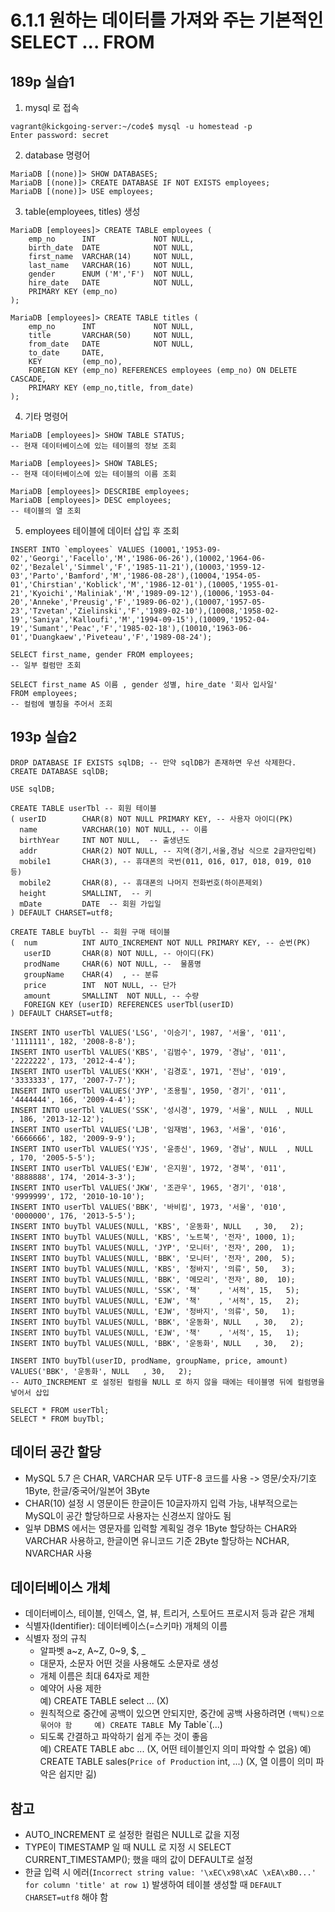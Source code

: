 # 6.1.1 원하는 데이터를 가져와 주는 기본적인 SELECT ... FROM

## 189p 실습1 
1. mysql 로 접속
```
vagrant@kickgoing-server:~/code$ mysql -u homestead -p
Enter password: secret
```

2. database 명령어
```
MariaDB [(none)]> SHOW DATABASES;
MariaDB [(none)]> CREATE DATABASE IF NOT EXISTS employees;
MariaDB [(none)]> USE employees;
```

3. table(employees, titles) 생성
```
MariaDB [employees]> CREATE TABLE employees (
    emp_no      INT             NOT NULL,
    birth_date  DATE            NOT NULL,
    first_name  VARCHAR(14)     NOT NULL,
    last_name   VARCHAR(16)     NOT NULL,
    gender      ENUM ('M','F')  NOT NULL,    
    hire_date   DATE            NOT NULL,
    PRIMARY KEY (emp_no)
);

MariaDB [employees]> CREATE TABLE titles (
    emp_no      INT             NOT NULL,
    title       VARCHAR(50)     NOT NULL,
    from_date   DATE            NOT NULL,
    to_date     DATE,
    KEY         (emp_no),
    FOREIGN KEY (emp_no) REFERENCES employees (emp_no) ON DELETE CASCADE,
    PRIMARY KEY (emp_no,title, from_date)
); 
```

4. 기타 명령어
```
MariaDB [employees]> SHOW TABLE STATUS;
-- 현재 데이터베이스에 있는 테이블의 정보 조회

MariaDB [employees]> SHOW TABLES;
-- 현재 데이터베이스에 있는 테이블의 이름 조회

MariaDB [employees]> DESCRIBE employees;
MariaDB [employees]> DESC employees;
-- 테이블의 열 조회
```

5. employees 테이블에 데이터 삽입 후 조회
```
INSERT INTO `employees` VALUES (10001,'1953-09-02','Georgi','Facello','M','1986-06-26'),(10002,'1964-06-02','Bezalel','Simmel','F','1985-11-21'),(10003,'1959-12-03','Parto','Bamford','M','1986-08-28'),(10004,'1954-05-01','Chirstian','Koblick','M','1986-12-01'),(10005,'1955-01-21','Kyoichi','Maliniak','M','1989-09-12'),(10006,'1953-04-20','Anneke','Preusig','F','1989-06-02'),(10007,'1957-05-23','Tzvetan','Zielinski','F','1989-02-10'),(10008,'1958-02-19','Saniya','Kalloufi','M','1994-09-15'),(10009,'1952-04-19','Sumant','Peac','F','1985-02-18'),(10010,'1963-06-01','Duangkaew','Piveteau','F','1989-08-24');

SELECT first_name, gender FROM employees;
-- 일부 컬럼만 조회

SELECT first_name AS 이름 , gender 성별, hire_date '회사 입사일'
FROM employees;
-- 컬럼에 별칭을 주어서 조회
```

## 193p 실습2 
```
DROP DATABASE IF EXISTS sqlDB; -- 만약 sqlDB가 존재하면 우선 삭제한다.
CREATE DATABASE sqlDB;

USE sqlDB;

CREATE TABLE userTbl -- 회원 테이블
( userID  	    CHAR(8) NOT NULL PRIMARY KEY, -- 사용자 아이디(PK)
  name    	    VARCHAR(10) NOT NULL, -- 이름
  birthYear     INT NOT NULL,  -- 출생년도
  addr	  	    CHAR(2) NOT NULL, -- 지역(경기,서울,경남 식으로 2글자만입력)
  mobile1	    CHAR(3), -- 휴대폰의 국번(011, 016, 017, 018, 019, 010 등)
  mobile2	    CHAR(8), -- 휴대폰의 나머지 전화번호(하이픈제외)
  height    	SMALLINT,  -- 키
  mDate    	    DATE  -- 회원 가입일
) DEFAULT CHARSET=utf8;

CREATE TABLE buyTbl -- 회원 구매 테이블
(  num 		    INT AUTO_INCREMENT NOT NULL PRIMARY KEY, -- 순번(PK)
   userID  	    CHAR(8) NOT NULL, -- 아이디(FK)
   prodName 	CHAR(6) NOT NULL, --  물품명
   groupName 	CHAR(4)  , -- 분류
   price     	INT  NOT NULL, -- 단가
   amount    	SMALLINT  NOT NULL, -- 수량
   FOREIGN KEY (userID) REFERENCES userTbl(userID)
) DEFAULT CHARSET=utf8;

INSERT INTO userTbl VALUES('LSG', '이승기', 1987, '서울', '011', '1111111', 182, '2008-8-8');
INSERT INTO userTbl VALUES('KBS', '김범수', 1979, '경남', '011', '2222222', 173, '2012-4-4');
INSERT INTO userTbl VALUES('KKH', '김경호', 1971, '전남', '019', '3333333', 177, '2007-7-7');
INSERT INTO userTbl VALUES('JYP', '조용필', 1950, '경기', '011', '4444444', 166, '2009-4-4');
INSERT INTO userTbl VALUES('SSK', '성시경', 1979, '서울', NULL  , NULL      , 186, '2013-12-12');
INSERT INTO userTbl VALUES('LJB', '임재범', 1963, '서울', '016', '6666666', 182, '2009-9-9');
INSERT INTO userTbl VALUES('YJS', '윤종신', 1969, '경남', NULL  , NULL      , 170, '2005-5-5');
INSERT INTO userTbl VALUES('EJW', '은지원', 1972, '경북', '011', '8888888', 174, '2014-3-3');
INSERT INTO userTbl VALUES('JKW', '조관우', 1965, '경기', '018', '9999999', 172, '2010-10-10');
INSERT INTO userTbl VALUES('BBK', '바비킴', 1973, '서울', '010', '0000000', 176, '2013-5-5');
INSERT INTO buyTbl VALUES(NULL, 'KBS', '운동화', NULL   , 30,   2);
INSERT INTO buyTbl VALUES(NULL, 'KBS', '노트북', '전자', 1000, 1);
INSERT INTO buyTbl VALUES(NULL, 'JYP', '모니터', '전자', 200,  1);
INSERT INTO buyTbl VALUES(NULL, 'BBK', '모니터', '전자', 200,  5);
INSERT INTO buyTbl VALUES(NULL, 'KBS', '청바지', '의류', 50,   3);
INSERT INTO buyTbl VALUES(NULL, 'BBK', '메모리', '전자', 80,  10);
INSERT INTO buyTbl VALUES(NULL, 'SSK', '책'    , '서적', 15,   5);
INSERT INTO buyTbl VALUES(NULL, 'EJW', '책'    , '서적', 15,   2);
INSERT INTO buyTbl VALUES(NULL, 'EJW', '청바지', '의류', 50,   1);
INSERT INTO buyTbl VALUES(NULL, 'BBK', '운동화', NULL   , 30,   2);
INSERT INTO buyTbl VALUES(NULL, 'EJW', '책'    , '서적', 15,   1);
INSERT INTO buyTbl VALUES(NULL, 'BBK', '운동화', NULL   , 30,   2);

INSERT INTO buyTbl(userID, prodName, groupName, price, amount) VALUES('BBK', '운동화', NULL   , 30,   2);
-- AUTO_INCREMENT 로 설정된 컬럼을 NULL 로 하지 않을 때에는 테이블명 뒤에 컬럼명을 넣어서 삽입

SELECT * FROM userTbl;
SELECT * FROM buyTbl;
```

## 데이터 공간 할당 
- MySQL 5.7 은 CHAR, VARCHAR 모두 UTF-8 코드를 사용 -> 영문/숫자/기호 1Byte, 한글/중국어/일본어 3Byte
- CHAR(10) 설정 시 영문이든 한글이든 10글자까지 입력 가능, 내부적으로는 MySQL이 공간 할당하므로 사용자는 신경쓰지 않아도 됨
- 일부 DBMS 에서는 영문자를 입력할 계획일 경우 1Byte 할당하는 CHAR와 VARCHAR 사용하고, 한글이면 유니코드 기준 2Byte 할당하는 NCHAR, NVARCHAR 사용

## 데이터베이스 개체
- 데이터베이스, 테이블, 인덱스, 열, 뷰, 트리거, 스토어드 프로시저 등과 같은 개체
- 식별자(Identifier): 데이터베이스(=스키마) 개체의 이름 
- 식별자 정의 규칙
    - 알파벳 a~z, A~Z, 0~9, $, _
    - 대문자, 소문자 어떤 것을 사용해도 소문자로 생성 
    - 개체 이름은 최대 64자로 제한
    - 예약어 사용 제한  
        예) CREATE TABLE select ... (X)
    - 원칙적으로 중간에 공백이 있으면 안되지만, 중간에 공백 사용하려면 `(백틱)으로 묶어야 함    
        예) CREATE TABLE `My Table`(...)
    - 되도록 간결하고 파악하기 쉽게 주는 것이 좋음  
        예) CREATE TABLE abc ... (X, 어떤 테이블인지 의미 파악할 수 없음)
        예) CREATE TABLE sales(`Price of Production` int, ...) (X, 열 이름이 의미 파악은 쉽지만 긺)

## 참고
- AUTO_INCREMENT 로 설정한 컬럼은 NULL로 값을 지정
- TYPE이 TIMESTAMP 일 때 NULL 로 지정 시 SELECT CURRENT_TIMESTAMP(); 했을 때의 값이 DEFAULT로 설정
- 한글 입력 시 에러(```Incorrect string value: '\xEC\x98\xAC \xEA\xB0...' for column 'title' at row 1```) 발생하여 테이블 생성할 때 ```DEFAULT CHARSET=utf8``` 해야 함